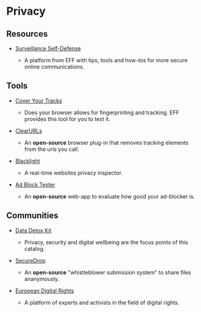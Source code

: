 # Privacy

## Resources

- [Surveillance Self-Defense](https://ssd.eff.org)
  
   - A platform from EFF with tips, tools and how-tos for more secure online communications.

## Tools

* [Cover Your Tracks](https://coveryourtracks.eff.org)
  
   * Does your browser allows for fingerprinting and tracking. EFF provides this tool for you to test it.

* [ClearURLs](https://github.com/ClearURLs/Addon)
  
   * An **open-source** browser plug-in that removes tracking elements from the urls you call.

* [Blacklight](https://themarkup.org/blacklight)
  
   * A real-time websites privacy inspector.

* [Ad Block Tester](https://d3ward.github.io/toolz/src/adblock.html)
  
   * An **open-source** web-app to evaluate how good your ad-blocker is.

## Communities

* [Data Detox Kit](https://datadetoxkit.org)
  
   * Privacy, security and digital wellbeing are the focus points of this catalog.

* [SecureDrop](https://securedrop.org)
  
   * An **open-source** "whistleblower submission system" to share files ananymously.

* [European Digital Rights](https://edri.org)
  
   * A platform of experts and activists in the field of digital rights.
